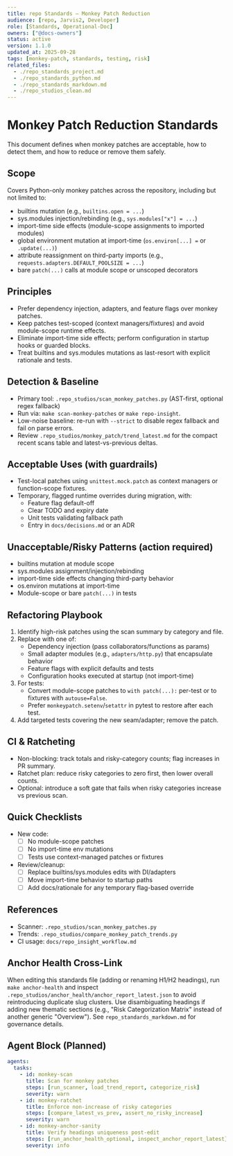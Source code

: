 ```yaml
---
title: repo Standards — Monkey Patch Reduction
audience: [repo, Jarvis2, Developer]
role: [Standards, Operational-Doc]
owners: ["@docs-owners"]
status: active
version: 1.1.0
updated_at: 2025-09-28
tags: [monkey-patch, standards, testing, risk]
related_files:
  - ./repo_standards_project.md
  - ./repo_standards_python.md
  - ./repo_standards_markdown.md
  - ./repo_studios_clean.md
---
```


# Monkey Patch Reduction Standards

This document defines when monkey patches are acceptable, how to detect them,
and how to reduce or remove them safely.

## Scope

Covers Python-only monkey patches across the repository, including but not
limited to:

* builtins mutation (e.g., `builtins.open = ...`)
* sys.modules injection/rebinding (e.g., `sys.modules["x"] = ...`)
* import-time side effects (module-scope assignments to imported modules)
* global environment mutation at import-time (`os.environ[...] =` or
  `.update(...)`)
* attribute reassignment on third-party imports (e.g.,
  `requests.adapters.DEFAULT_POOLSIZE = ...`)
* bare `patch(...)` calls at module scope or unscoped decorators

## Principles

* Prefer dependency injection, adapters, and feature flags over monkey patches.
* Keep patches test-scoped (context managers/fixtures) and avoid module-scope
  runtime effects.
* Eliminate import-time side effects; perform configuration in startup hooks or
  guarded blocks.
* Treat builtins and sys.modules mutations as last-resort with explicit
  rationale and tests.

## Detection & Baseline

* Primary tool: `.repo_studios/scan_monkey_patches.py` (AST-first, optional regex fallback)
* Run via: `make scan-monkey-patches` or `make repo-insight`.
* Low-noise baseline: re-run with `--strict` to disable regex fallback and fail
  on parse errors.
* Review `.repo_studios/monkey_patch/trend_latest.md` for the compact
  recent scans table and latest-vs-previous deltas.

## Acceptable Uses (with guardrails)

* Test-local patches using `unittest.mock.patch` as context managers or
  function-scope fixtures.
* Temporary, flagged runtime overrides during migration, with:
  * Feature flag default-off
  * Clear TODO and expiry date
  * Unit tests validating fallback path
  * Entry in `docs/decisions.md` or an ADR

## Unacceptable/Risky Patterns (action required)

* builtins mutation at module scope
* sys.modules assignment/injection/rebinding
* import-time side effects changing third-party behavior
* os.environ mutations at import-time
* Module-scope or bare `patch(...)` in tests

## Refactoring Playbook

1) Identify high-risk patches using the scan summary by category and file.
2) Replace with one of:
   * Dependency injection (pass collaborators/functions as params)
   * Small adapter modules (e.g., `adapters/http.py`) that encapsulate behavior
   * Feature flags with explicit defaults and tests
   * Configuration hooks executed at startup (not import-time)
3) For tests:
   * Convert module-scope patches to `with patch(...):` per-test or to fixtures
     with `autouse=False`.
   * Prefer `monkeypatch.setenv`/`setattr` in pytest to restore after each
     test.
4) Add targeted tests covering the new seam/adapter; remove the patch.

## CI & Ratcheting

* Non-blocking: track totals and risky-category counts; flag increases in PR
  summary.
* Ratchet plan: reduce risky categories to zero first, then lower overall
  counts.
* Optional: introduce a soft gate that fails when risky categories increase vs
  previous scan.

## Quick Checklists

* New code:
  * [ ] No module-scope patches
  * [ ] No import-time env mutations
  * [ ] Tests use context-managed patches or fixtures

* Review/cleanup:
  * [ ] Replace builtins/sys.modules edits with DI/adapters
  * [ ] Move import-time behavior to startup paths
  * [ ] Add docs/rationale for any temporary flag-based override

## References

* Scanner: `.repo_studios/scan_monkey_patches.py`
* Trends: `.repo_studios/compare_monkey_patch_trends.py`
* CI usage: `docs/repo_insight_workflow.md`

## Anchor Health Cross-Link

When editing this standards file (adding or renaming H1/H2 headings), run `make anchor-health` and inspect `.repo_studios/anchor_health/anchor_report_latest.json` to avoid reintroducing duplicate slug clusters. Use disambiguating headings if adding new thematic sections (e.g., "Risk Categorization Matrix" instead of another generic "Overview"). See `repo_standards_markdown.md` for governance details.

## Agent Block (Planned)

<!-- agents:begin:agent_instructions -->
```yaml
agents:
  tasks:
    - id: monkey-scan
      title: Scan for monkey patches
      steps: [run_scanner, load_trend_report, categorize_risk]
      severity: warn
    - id: monkey-ratchet
      title: Enforce non-increase of risky categories
      steps: [compare_latest_vs_prev, assert_no_risky_increase]
      severity: warn
    - id: monkey-anchor-sanity
      title: Verify headings uniqueness post-edit
      steps: [run_anchor_health_optional, inspect_anchor_report_latest]
      severity: info
```
<!-- agents:end:agent_instructions -->

